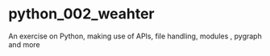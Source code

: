 # python_002_weahter
An exercise on Python, making use of APIs, file handling, modules , pygraph and more
